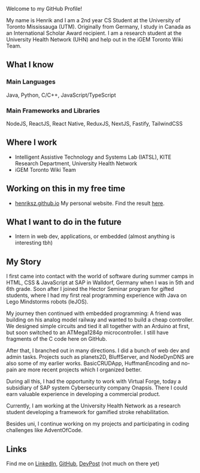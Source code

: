Welcome to my GitHub Profile!

My name is Henrik and I am a 2nd year CS Student at the University of Toronto Mississauga (UTM).
Originally from Germany, I study in Canada as an International Scholar Award recipient. I am a
research student at the University Health Network (UHN) and help out in the iGEM Toronto Wiki Team.

## What I know

### Main Languages

Java, Python, C/C++, JavaScript/TypeScript

### Main Frameworks and Libraries

NodeJS, ReactJS, React Native, ReduxJS, NextJS, Fastify, TailwindCSS


## Where I work

- Intelligent Assistive Technology and Systems Lab (IATSL), KITE Research Department, University Health Network
- iGEM Toronto Wiki Team


## Working on this in my free time

- [henriksz.github.io](https://github.com/HenrikSZ/henriksz.github.io) My personal website. Find the result [here](https://henriksz.github.io).


## What I want to do in the future

- Intern in web dev, applications, or embedded (almost anything is interesting tbh)


## My Story

I first came into contact with the world of software during summer camps in HTML, CSS & JavaScript at SAP
in Walldorf, Germany when I was in 5th and 6th grade. Soon after I joined the Hector Seminar program
for gifted students, where I had my first real programming experience with Java on Lego Mindstorms robots (leJOS).

My journey then continued with embedded programming: A friend was building on his analog model railway and
wanted to build a cheap controller. We designed simple circuits and tied it all together with an Arduino at
first, but soon switched to an ATMega1284p microcontroller. I still have fragments of the C code here on GitHub.

After that, I branched out in many directions. I did a bunch of web dev and admin tasks. Projects such as
planets2D, BluffServer, and NodeDynDNS are also some of my earlier works. BasicCRUDApp, HuffmanEncoding and
no-pain are more recent projects which I organized better.

During all this, I had the opportunity to work with Virtual Forge, today a subsidiary of
SAP system Cybersecurity company Onapsis. There I could earn valuable experience in developing
a commercial product.

Currently, I am working at the University Health Network as a research student developing a framework
for gamified stroke rehabilitation.

Besides uni, I continue working on my projects and participating in coding
challenges like AdventOfCode.


## Links

Find me on [LinkedIn](https://www.linkedin.com/in/henrikszimmermann/), [GitHub](https://github.com/HenrikSZ),
[DevPost](https://devpost.com/FG-SirVY) (not much on there yet)

